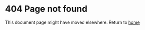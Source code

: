 404 Page not found
========================

This document page might have moved elsewhere.
Return to [home](/docs/home)
